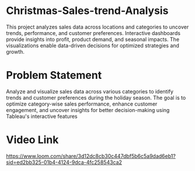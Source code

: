 # Christmas-Sales-trend-Analysis
This project analyzes sales data across locations and categories to uncover trends, performance, and customer preferences. Interactive dashboards provide insights into profit, product demand, and seasonal impacts. The visualizations enable data-driven decisions for optimized strategies and growth.
# Problem Statement
Analyze and visualize sales data across various categories to identify trends and customer preferences during the holiday season. The goal is to optimize category-wise sales performance, enhance customer engagement, and uncover insights for better decision-making using Tableau's interactive features
# Video Link
https://www.loom.com/share/3d12dc8cb30c447dbf5b6c5a9dad6eb1?sid=ed2bb325-01b4-4124-9dca-4fc258543ca2
